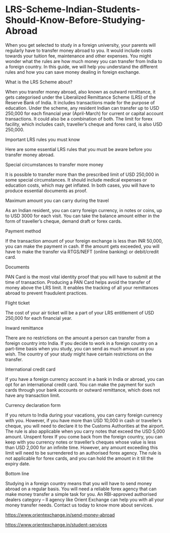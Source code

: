 # LRS-Scheme-Indian-Students-Should-Know-Before-Studying-Abroad

When you get selected to study in a foreign university, your parents will regularly have to transfer money abroad to you. It would include costs towards your tuition fee, maintenance and other expenses. You might wonder what the rules are how much money you can transfer from India to a foreign country. In this guide, we will help you understand the different rules and how you can save money dealing in foreign exchange.

What is the LRS Scheme about? 

When you transfer money abroad, also known as outward remittance, it gets categorised under the Liberalized Remittance Scheme (LRS) of the Reserve Bank of India. It includes transactions made for the purpose of education. Under the scheme, any resident Indian can transfer up to USD 250,000 for each financial year (April-March) for current or capital account transactions. It could also be a combination of both. The limit for forex facility, which includes cash, traveller’s cheque and forex card, is also USD 250,000. 

Important LRS rules you must know

Here are some essential LRS rules that you must be aware before you transfer money abroad. 

Special circumstances to transfer more money

It is possible to transfer more than the prescribed limit of USD 250,000 in some special circumstances. It should include medical expenses or education costs, which may get inflated. In both cases, you will have to produce essential documents as proof.  

Maximum amount you can carry during the travel

As an Indian resident, you can carry foreign currency, in notes or coins, up to USD 3000 for each visit. You can take the balance amount either in the form of traveller’s cheque, demand draft or forex cards. 

Payment method 

If the transaction amount of your foreign exchange is less than INR 50,000, you can make the payment in cash. If the amount gets exceeded, you will have to make the transfer via RTGS/NEFT (online banking) or debit/credit card. 

Documents 

PAN Card is the most vital identity proof that you will have to submit at the time of transaction. Producing a PAN Card helps avoid the transfer of money above the LRS limit. It enables the tracking of all your remittances abroad to prevent fraudulent practices. 

Flight ticket 

The cost of your air ticket will be a part of your LRS entitlement of USD 250,000 for each financial year.  

Inward remittance

There are no restrictions on the amount a person can transfer from a foreign country into India. If you decide to work in a foreign country on a part-time basis when you study, you can send as much amount as you wish. The country of your study might have certain restrictions on the transfer.  

International credit card 

If you have a foreign currency account in a bank in India or abroad, you can opt for an international credit card. You can make the payment for such cards through your bank accounts or outward remittance, which does not have any transaction limit.  

Currency declaration form

If you return to India during your vacations, you can carry foreign currency with you. However, if you have more than USD 10,000 in cash or traveller’s cheque, you will need to declare it to the Customs Authorities at the airport. The rule is also applicable when you carry notes that exceed the USD 5,000 amount.  Unspent forex If you come back from the foreign country, you can keep with you currency notes or traveller’s cheques whose value is less than USD 2,000 for an infinite time. However, any amount exceeding this limit will need to be surrendered to an authorised forex agency. The rule is not applicable for forex cards, and you can hold the amount in it till the expiry date. 

Bottom line 

Studying in a foreign country means that you will have to send money abroad on a regular basis. You will need a reliable forex agency that can make money transfer a simple task for you. An RBI-approved authorised dealers category – II agency like Orient Exchange can help you with all your money transfer needs. Contact us today to know more about services.

https://www.orientexchange.in/send-money-abroad

https://www.orientexchange.in/student-services
